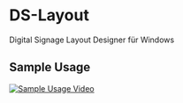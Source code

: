 # DS-Layout
Digital Signage Layout Designer für Windows

## Sample Usage
[![Sample Usage Video](https://www.youtube.com/watch?v=o-6C42-I0SQ/0.jpg)](https://www.youtube.com/watch?v=o-6C42-I0SQ)
